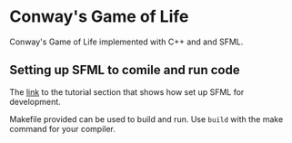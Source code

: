 # Conway's Game of Life

Conway's Game of Life implemented with C++ and and SFML.

## Setting up SFML to comile and run code

The [link](https://www.sfml-dev.org/tutorials/2.5/start-linux.php) to the tutorial section that shows how set up SFML for development.

Makefile provided can be used to build and run. Use `build` with the make command for your compiler.
